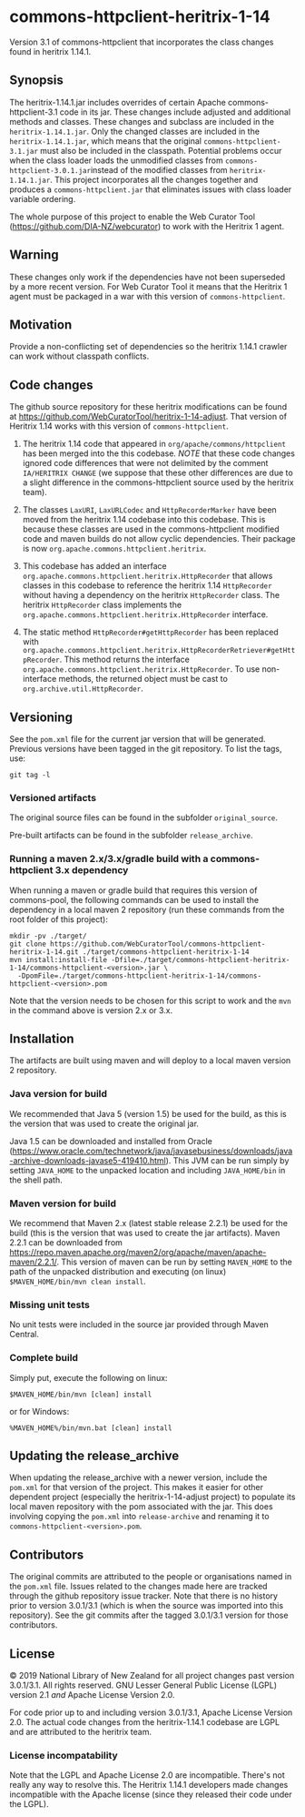 # commons-httpclient-heritrix-1-14
Version 3.1 of commons-httpclient that incorporates the class changes found in heritrix 1.14.1.

## Synopsis

The heritrix-1.14.1.jar includes overrides of certain Apache commons-httpclient-3.1 code in its jar. These changes include
adjusted and additional methods and classes. These changes and subclass are included in the `heritrix-1.14.1.jar`. Only
the changed classes are included in the `heritrix-1.14.1.jar`, which means that the original `commons-httpclient-3.1.jar` must
also be included in the classpath. Potential problems occur when the class loader loads the unmodified classes from
`commons-httpclient-3.0.1.jar`instead of the modified classes from `heritrix-1.14.1.jar`. This project incorporates all the
changes together and produces a `commons-httpclient.jar` that eliminates issues with class loader variable ordering.

The whole purpose of this project to enable the Web Curator Tool (https://github.com/DIA-NZ/webcurator) to work with the Heritrix 1
agent.

## Warning

These changes only work if the dependencies have not been superseded by a more recent version. For Web Curator Tool it means that
the Heritrix 1 agent must be packaged in a war with this version of `commons-httpclient`.

## Motivation

Provide a non-conflicting set of dependencies so the heritrix 1.14.1 crawler can work without classpath conflicts.

## Code changes

The github source repository for these heritrix modifications can be found at
https://github.com/WebCuratorTool/heritrix-1-14-adjust. That version of Heritrix 1.14 works with this version of
`commons-httpclient`.

1. The heritrix 1.14 code that appeared in `org/apache/commons/httpclient` has been merged into the this codebase.
*NOTE* that these code changes ignored code differences that were not delimited by the comment `IA/HERITRIX CHANGE`
(we suppose that these other differences are due to a slight difference in the commons-httpclient source used by the
heritrix team).

2. The classes `LaxURI`, `LaxURLCodec` and `HttpRecorderMarker` have been moved from the heritrix 1.14 codebase into
this codebase. This is because these classes are used in the commons-httpclient modified code and maven builds do not
allow cyclic dependencies. Their package is now `org.apache.commons.httpclient.heritrix`.

3. This codebase has added an interface `org.apache.commons.httpclient.heritrix.HttpRecorder` that allows classes in
this codebase to reference the heritrix 1.14 `HttpRecorder` without having a dependency on the heritrix
`HttpRecorder` class. The heritrix `HttpRecorder` class implements the
`org.apache.commons.httpclient.heritrix.HttpRecorder` interface.

4. The static method `HttpRecorder#getHttpRecorder` has been replaced with
`org.apache.commons.httpclient.heritrix.HttpRecorderRetriever#getHttpRecorder`. This method returns the
interface `org.apache.commons.httpclient.heritrix.HttpRecorder`. To use non-interface methods, the returned object must
be cast to `org.archive.util.HttpRecorder`.

## Versioning

See the `pom.xml` file for the current jar version that will be generated. Previous versions have been tagged in the
git repository. To list the tags, use:
```
git tag -l
```

### Versioned artifacts

The original source files can be found in the subfolder `original_source`.

Pre-built artifacts can be found in the subfolder `release_archive`.

### Running a maven 2.x/3.x/gradle build with a commons-httpclient 3.x dependency

When running a maven or gradle build that requires this version of commons-pool, the following commands can be used to
install the dependency in a local maven 2 repository (run these commands from the root folder of this project):
```
mkdir -pv ./target/
git clone https://github.com/WebCuratorTool/commons-httpclient-heritrix-1-14.git ./target/commons-httpclient-heritrix-1-14
mvn install:install-file -Dfile=./target/commons-httpclient-heritrix-1-14/commons-httpclient-<version>.jar \
  -DpomFile=./target/commons-httpclient-heritrix-1-14/commons-httpclient-<version>.pom
```
Note that the version needs to be chosen for this script to work and the `mvn` in the command above is version 2.x or 3.x.

## Installation

The artifacts are built using maven and will deploy to a local maven version 2 repository.

### Java version for build

We recommended that Java 5 (version 1.5) be used for the build, as this is the version that was used to create the original
jar.

Java 1.5 can be downloaded and installed from Oracle (https://www.oracle.com/technetwork/java/javasebusiness/downloads/java-archive-downloads-javase5-419410.html).
This JVM can be run simply by setting `JAVA_HOME` to the unpacked location and including `JAVA_HOME/bin` in the shell
path.

### Maven version for build

We recommend that Maven 2.x (latest stable release 2.2.1) be used for the build (this is the version that was used to
create the jar artifacts). Maven 2.2.1 can be downloaded from
https://repo.maven.apache.org/maven2/org/apache/maven/apache-maven/2.2.1/. This version of maven can be run by setting
`MAVEN_HOME` to the path of the unpacked distribution and executing (on linux) `$MAVEN_HOME/bin/mvn clean install`.

### Missing unit tests

No unit tests were included in the source jar provided through Maven Central.

### Complete build

Simply put, execute the following on linux:
```
$MAVEN_HOME/bin/mvn [clean] install
```
or for Windows:
```
%MAVEN_HOME%/bin/mvn.bat [clean] install
```

## Updating the release_archive

When updating the release_archive with a newer version, include the `pom.xml` for that version of the project. This makes
it easier for other dependent project (especially the heritrix-1-14-adjust project) to populate its local maven
repository with the pom associated with the jar. This does involving copying the `pom.xml` into `release-archive` and
renaming it to `commons-httpclient-<version>.pom`.

## Contributors

The original commits are attributed to the people or organisations named in the `pom.xml` file. Issues related to the changes made
here are tracked through the github repository issue tracker. Note that there is no history prior to version 3.0.1/3.1 (which is when
the source was imported into this repository). See the git commits after the tagged 3.0.1/3.1 version for those contributors.

## License

&copy; 2019 National Library of New Zealand for all project changes past version 3.0.1/3.1. All rights reserved.
GNU Lesser General Public License (LGPL) version 2.1 *and* Apache License Version 2.0.

For code prior up to and including version 3.0.1/3.1, Apache License Version 2.0. The actual code changes from the heritrix-1.14.1
codebase are LGPL and are attributed to the heritrix team.

### License incompatability

Note that the LGPL and Apache License 2.0 are incompatible. There's not really any way to resolve this. The Heritrix 1.14.1
developers made changes incompatible with the Apache license (since they released their code under the LGPL).
